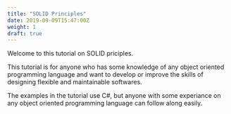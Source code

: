 ```yaml
---
title: "SOLID Principles"
date: 2019-09-09T15:47:00Z
weight: 1
draft: true
---
```


Welcome to this tutorial on SOLID priciples.

This tutorial is for anyone who has some knowledge of any object oriented programming language and want to develop or improve the skills of designing flexible and maintainable softwares.

The examples in the tutorial use C#, but anyone with some experiance on any object oriented programming language can follow along easily.
